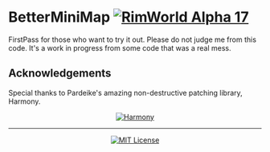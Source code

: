 # BetterMiniMap [![RimWorld Alpha 17](https://img.shields.io/badge/RimWorld-Alpha%2017-brightgreen.svg)](http://rimworldgame.com/)

FirstPass for those who want to try it out. Please do not judge me from this code. It's a work in progress from some code that was a real mess.

## Acknowledgements

Special thanks to Pardeike's amazing non-destructive patching library, Harmony.
<p align="center">
  <a href="https://github.com/pardeike/Harmony">
    <img src="https://s24.postimg.org/58bl1rz39/logo.png" alt="Harmony" />
  </a>
</p>

<hr>

<p align="center">
  <a href="./LICENSE">
    <img src="https://img.shields.io/badge/license-MIT-lightgray.svg?style=flat" alt="MIT License" />
  </a>
</p>